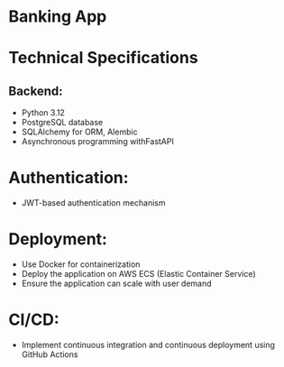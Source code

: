 # Banking App

# Technical Specifications
## Backend:
* Python 3.12
* PostgreSQL database
* SQLAlchemy for ORM, Alembic
* Asynchronous programming withFastAPI
# Authentication:
* JWT-based authentication mechanism
# Deployment:
* Use Docker for containerization
* Deploy the application on AWS ECS (Elastic Container Service)
* Ensure the application can scale with user demand
# CI/CD:
* Implement continuous integration and continuous deployment using GitHub Actions